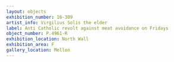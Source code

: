 ```yaml
---
layout: objects
exhibition_number: 16-309
artist_info: Virgilius Solis the elder
label: Anti Catholic revolt against meat avoidance on Fridays
object_number: P.4961-R
exhibition_location: North Wall
exhibition_area: F
gallery_location: Mellon
---
```

